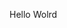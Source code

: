 Hello Wolrd





























































































































































































































































































































































































